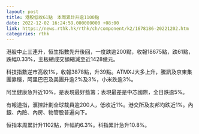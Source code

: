 ```yaml
---
layout: post
title: 港股低收61點　本周累計升逾1100點
date: 2022-12-02 16:24:59.000000000 +08:00
link: https://news.rthk.hk/rthk/ch/component/k2/1678186-20221202.htm
categories: rthk
---
```


港股中止三連升，恒生指數先升後回，一度跌逾200點，收報18675點，跌61點，跌幅0.33%，主板總成交額縮減至近1428億元。

科技指數逆市高收1%，收報3878點，升39點。ATMXJ大多上升，騰訊及京東集團靠穩，阿里巴巴及美團升逾2%及3%，小米跌逾3%。

阿里健康急升近10%，是表現最好藍籌；表現最差是中芯國際，全日跌逾5%。

有報道指，滙控計劃全球裁員逾200人，低收近1%。港交所及友邦均跌近1%。內銀、內險、內房、物管股普遍向下。

恒指本周累計升1102點，升幅約6.3%。科指累計急升10.8%。
